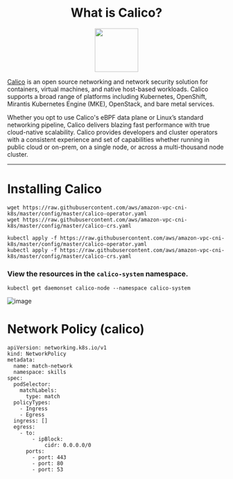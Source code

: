 <h1 align="center"> What is Calico? </h1>
<p align="center"><img src="https://user-images.githubusercontent.com/86287920/205188723-638b479b-da28-4ac4-aed8-ab30683db49d.png" width="100"></p>

[Calico] is an open source networking and network security solution for containers, virtual machines, and native host-based workloads. Calico supports a broad range of platforms including Kubernetes, OpenShift, Mirantis Kubernetes Engine (MKE), OpenStack, and bare metal services.

Whether you opt to use Calico's eBPF data plane or Linux’s standard networking pipeline, Calico delivers blazing fast performance with true cloud-native scalability. Calico provides developers and cluster operators with a consistent experience and set of capabilities whether running in public cloud or on-prem, on a single node, or across a multi-thousand node cluster.

----
[Calico]: https://projectcalico.docs.tigera.io/about/about-calico

# Installing Calico
```
wget https://raw.githubusercontent.com/aws/amazon-vpc-cni-k8s/master/config/master/calico-operator.yaml
wget https://raw.githubusercontent.com/aws/amazon-vpc-cni-k8s/master/config/master/calico-crs.yaml
```
```
kubectl apply -f https://raw.githubusercontent.com/aws/amazon-vpc-cni-k8s/master/config/master/calico-operator.yaml
kubectl apply -f https://raw.githubusercontent.com/aws/amazon-vpc-cni-k8s/master/config/master/calico-crs.yaml
```
### View the resources in the ```calico-system``` namespace.
```
kubectl get daemonset calico-node --namespace calico-system
```
![image](https://user-images.githubusercontent.com/86287920/205189085-16aa78c4-3009-4bd6-8b33-a4a92ebb9dbd.png)

# Network Policy (calico)
```
apiVersion: networking.k8s.io/v1
kind: NetworkPolicy
metadata:
  name: match-network
  namespace: skills
spec:
  podSelector:
    matchLabels:
      type: match
  policyTypes:
    - Ingress
    - Egress
  ingress: []
  egress:
    - to:
        - ipBlock:
            cidr: 0.0.0.0/0
      ports:
        - port: 443
        - port: 80
        - port: 53
```
